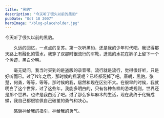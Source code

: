 ```yaml
---
title: "黑豹"
description: "今天听了很久以前的黑豹"
pubDate: "Oct 18 2007"
heroImage: "/blog-placeholder.jpg"
---
```

今天听了很久以前的黑豹。

　　久远的回忆，一点点的复苏。第一次听黑豹，还是我的少年时代吧。我记得那天路上有融化的雪水，我穿了双那时很流行的军靴，迸溅的水花在裤子上留下一个个污迹，黑白分明。

　　毫无疑问，我当时买到的是盗版的录音带。流行就是流行，觉得很好听，只是好听而已。过了N年之后，那时候的摇滚呢？已经都死掉了吧。唐朝，黑豹，张楚，何勇，等等，等等。那时候的我，居然和现在区别不大。在很早的时候，我就明白了这个世界，过了这些年，我能多明白的，只有各种各样的游戏规则，世界还是那个世界。也许是我白活了吧。过了那么多年麻木的生活，现在我终于化蛹成蝶，我自己都很钦佩自己破茧的勇气和决心。

　　感谢神给我的指引，神给我的勇气。

